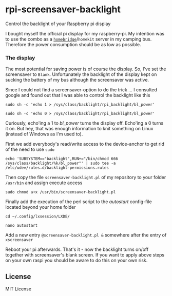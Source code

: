 # rpi-screensaver-backlight
Control the backlight of your Raspberry pi display

I bought myself the official pi display for my raspberry-pi. My intention was to use the combo as a [`homebridge`](https://github.com/nfarina/homebridge)/`homekit` server in my camping bus. Therefore the power consumption should be as low as possible.

### The display

The most potential for saving power is of course the display. So, I've set the screensaver to `Blank`. Unfortunately the backlight of the display kept on sucking the battery of my bus although the screensaver was active.

Since I could not find a screensaver-option to do the trick ... I consulted google and found out that I was able to control the backlight like this

`sudo sh -c 'echo 1 > /sys/class/backlight/rpi_backlight/bl_power'`

`sudo sh -c 'echo 0 > /sys/class/backlight/rpi_backlight/bl_power'`

Curiously, echo'ing a 1 to _bl_power_ turns the display off. Echo'ing a 0 turns it on. But hey, that was enough information to knit something on Linux (instead of Windows as I'm used to).

First we add everybody's read/write access to the device-anchor to get rid of the need to use `sudo`

`echo 'SUBSYSTEM=="backlight",RUN+="/bin/chmod 666 /sys/class/backlight/%k/bl_power"' | sudo tee -a /etc/udev/rules.d/backlight-permissions.rules`

Then copy the file `screensaver-backlight.pl` of my repository to your folder `/usr/bin` and assign execute access

`sudo chmod a+x /usr/bin/screensaver-backlight.pl`

Finally add the execution of the perl script to the _autostart_ config-file located beyond your home folder

`cd ~/.config/lxsession/LXDE/`

`nano autostart`

Add a new entry `@screensaver-backlight.pl &` somewhere after the entry of `xscreensaver`

Reboot your pi afterwards. That's it - now the backlight turns on/off together with screensaver's blank screen. If you want to apply above steps on your own raspi you should be aware to do this on your own risk.

## License
MIT License
